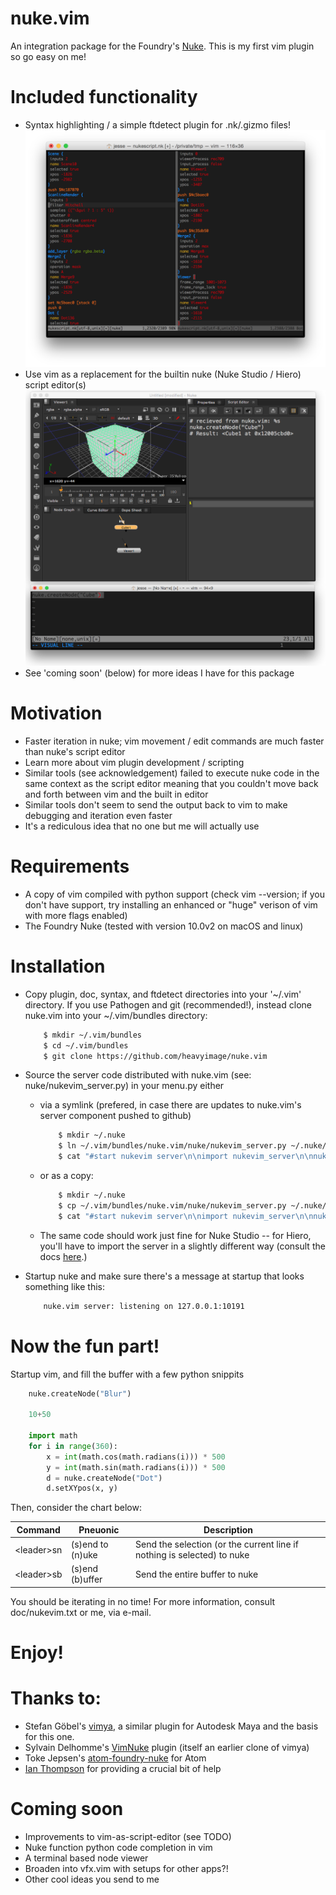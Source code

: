 # nuke.vim
An integration package for the Foundry's [Nuke](https://www.thefoundry.co.uk/products/nuke/).  This is my first vim plugin so go easy on me!

# Included functionality
* Syntax highlighting / a simple ftdetect plugin for .nk/.gizmo files!
![Screenshot 1 of nuke.vim](https://github.com/heavyimage/nuke.vim/blob/master/doc/syntax.png "Screenshot of syntax hilighting")
* Use vim as a replacement for the builtin nuke (Nuke Studio / Hiero) script editor(s)
![Screenshot 2 of nuke.vim](https://github.com/heavyimage/nuke.vim/blob/master/doc/scriptediting.png "Screenshot of using vim as a replacement for the script editor")
* See 'coming soon' (below) for more ideas I have for this package

# Motivation
* Faster iteration in nuke; vim movement / edit commands are much faster than nuke's script editor
* Learn more about vim plugin development / scripting
* Similar tools (see acknowledgement) failed to execute nuke code in the same context as the script editor meaning that you couldn't move back and forth between vim and the built in editor
* Similar tools don't seem to send the output back to vim to make debugging and iteration even faster
* It's a rediculous idea that no one but me will actually use

# Requirements
* A copy of vim compiled with python support (check vim --version; if you don't have support, try installing an enhanced or "huge" verison of vim with more flags enabled)
* The Foundry Nuke (tested with version 10.0v2 on macOS and linux)

# Installation

* Copy plugin, doc, syntax, and ftdetect directories into your '~/.vim' directory.  If you use Pathogen and git (recommended!), instead clone nuke.vim into your ~/.vim/bundles directory:

	```bash
	    $ mkdir ~/.vim/bundles
	    $ cd ~/.vim/bundles
	    $ git clone https://github.com/heavyimage/nuke.vim
	```

* Source the server code distributed with nuke.vim (see: nuke/nukevim_server.py) in your menu.py either

    * via a symlink (prefered, in case there are updates to nuke.vim's server component pushed to github)

        ```bash
            $ mkdir ~/.nuke
            $ ln ~/.vim/bundles/nuke.vim/nuke/nukevim_server.py ~/.nuke/nukevim_server.py
            $ cat "#start nukevim server\n\nimport nukevim_server\n\nnukevim_server.start()" >> ~/.nuke/menu.py
        ```

    * or as a copy:

        ```bash
            $ mkdir ~/.nuke
            $ cp ~/.vim/bundles/nuke.vim/nuke/nukevim_server.py ~/.nuke/
            $ cat "#start nukevim server\n\nimport nukevim_server\n\nnukevim_server.start()" >> ~/.nuke/menu.py
        ```

    * The same code should work just fine for Nuke Studio -- for Hiero, you'll have to import the server in a slightly different way (consult the docs [here](https://www.thefoundry.co.uk/products/hiero/developers/1.8/hieropythondevguide/setup.html "Maniupulating the hiero plugin path").)

* Startup nuke and make sure there's a message at startup that looks something like this:
    ```bash
        nuke.vim server: listening on 127.0.0.1:10191
    ```

# Now the fun part!

Startup vim, and fill the buffer with a few python snippits

```python
    nuke.createNode("Blur")

    10+50

    import math
    for i in range(360):
        x = int(math.cos(math.radians(i))) * 500
        y = int(math.sin(math.radians(i))) * 500
        d = nuke.createNode("Dot")
        d.setXYpos(x, y)
```

Then, consider the chart below:

| Command | Pneuonic | Description |
| --- | --- | --- |
| \<leader\>sn | (s)end to (n)uke | Send the selection (or the current line if nothing is selected) to nuke |
| \<leader\>sb | (s)end (b)uffer | Send the entire buffer to nuke |

You should be iterating in no time!  For more information, consult doc/nukevim.txt or me, via e-mail.

# Enjoy!

# Thanks to:
* Stefan Göbel's [vimya](http://www.vim.org/scripts/script.php?script_id=2626), a similar plugin for Autodesk Maya and the basis for this one.
* Sylvain Delhomme's [VimNuke](https://bitbucket.org/sydh/vimnuke) plugin (itself an earlier clone of vimya)
* Toke Jepsen's [atom-foundry-nuke](https://github.com/tokejepsen/atom-foundry-nuke) for Atom
* [Ian Thompson](https://github.com/quornian) for providing a crucial bit of help

# Coming soon
* Improvements to vim-as-script-editor (see TODO)
* Nuke function python code completion in vim
* A terminal based node viewer
* Broaden into vfx.vim with setups for other apps?!
* Other cool ideas you send to me
